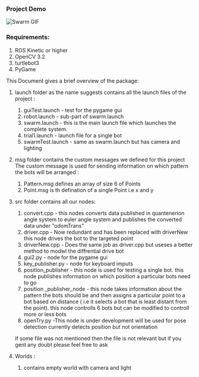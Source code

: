 ### Project Demo 

![Swarm GIF](https://media.giphy.com/media/qqWONC3vQn8h4JV6V0/giphy.gif)


### Requirements:

1. ROS Kinetic or higher 
2. OpenCV 3.2
3. turtlebot3
4. PyGame

This Document gives a brief overview of the package: 
1. launch folder as the name suggests contains all the launch files of the project :
    1. guiTest.launch - test for the pygame gui
    2. robot.launch - sub-part of swarm.launch
    3. swarm.launch - this is the main launch file which launches the complete system.
    4. trial1.launch - launch file for a single bot
    5. swarmTest.launch - same as swarm.launch but has camera and lighting 
    
2. msg folder contains the custom messages we defined for this project
    The custom message is used for sending information on which pattern the
    bots will be arranged :
    1. Pattern.msg defines an array of size 6 of Points
    2. Point.msg is th defination of a single Point i.e x and y
    
3. src folder contains all our nodes:
    1. convert.cpp - this nodes converts data published in quantenerion angle system 
        to euler angle system and publishes the converted data under "odomTrans"
    2. driver.cpp - Now redundant and has been replaced with driverNew this node drives the bot to the targeted point
    3. driverNew.cpp - Does the same job as driver.cpp but useses a better method to modwl the diffrential drive bot
    3. gui2.py - node for the pygame gui
    4. key_publisher.py - node for keyboard imputs 
    5. position_publisher - this node is used for testing a single bot. this node publishes information
        on which position a particular bots need to go
    6. position _publisher_node - this node takes information about the pattern the bots should be and then assigns 
        a particular point to a bot based on distance ( i.e it selects a bot that is least distant from the point).
        this node controlls 6 bots but can be modified to controll more or less bots
    7. openTry.py -This node is under development will be used for pose detection currently detects position but not orientation 
    
    if some file was not mentioned then the file is not relevant but if you gent any doubt please feel free to ask
4. Worlds :
    1. contains empty world with camera and light 
